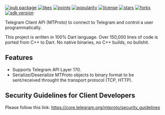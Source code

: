 [![pub package](https://img.shields.io/pub/v/t)](https://pub.dev/packages/t)
[![likes](https://img.shields.io/pub/likes/t)](https://pub.dev/packages/t/score)
[![points](https://img.shields.io/pub/points/t)](https://pub.dev/packages/t/score)
[![popularity](https://img.shields.io/pub/popularity/t)](https://pub.dev/packages/t/score)
[![license](https://img.shields.io/github/license/xclud/dart-telegram-schema)](https://pub.dev/packages/t)
[![stars](https://img.shields.io/github/stars/xclud/dart-telegram-schema)](https://github.com/xclud/dart-telegram-schema/stargazers)
[![forks](https://img.shields.io/github/forks/xclud/dart-telegram-schema)](https://github.com/xclud/dart-telegram-schema/network/members)
[![sdk version](https://badgen.net/pub/sdk-version/t)](https://pub.dev/packages/t)


Telegram Client API (MTProto) to connect to Telegram and control a user programmatically.

This project is written in 100% Dart language. Over 150,000 lines of code is ported from C++ to Dart. No native binaries, no C++ builds, no bullshit.

## Features

* Supports Telegram API Layer 170.
* Serialize/Deserialize MTProto objects to binary format to be sent/received throught the transport protocol (TCP, HTTP).

## Security Guidelines for Client Developers

Please follow this link: https://core.telegram.org/mtproto/security_guidelines
